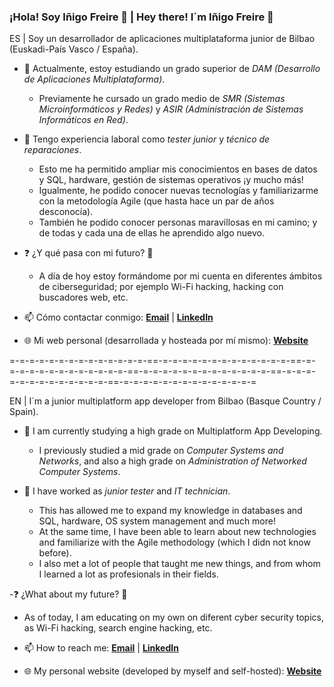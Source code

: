 ### ¡Hola! Soy Iñigo Freire 👋 | Hey there! I´m Iñigo Freire 👋

ES | Soy un desarrollador de aplicaciones multiplataforma junior de Bilbao (Euskadi-País Vasco / España).

- 📓 Actualmente, estoy estudiando un grado superior de *DAM (Desarrollo de Aplicaciones Multiplataforma)*.
  - Previamente he cursado un grado medio de *SMR (Sistemas Microinformáticos y Redes)* y *ASIR (Administración de Sistemas Informáticos en Red)*.

- 👔 Tengo experiencia laboral como *tester junior* y *técnico de reparaciones*.
  - Esto me ha permitido ampliar mis conocimientos en bases de datos y SQL, hardware, gestión de sistemas operativos ¡y mucho más!
  - Igualmente, he podido conocer nuevas tecnologías y familiarizarme con la metodología Agile (que hasta hace un par de años desconocía).
  - También he podido conocer personas maravillosas en mi camino; y de todas y cada una de ellas he aprendido algo nuevo.
 
- ❓ ¿Y qué pasa con mi futuro? 🚀
  - A día de hoy estoy formándome por mi cuenta en diferentes ámbitos de ciberseguridad; por ejemplo Wi-Fi hacking, hacking con buscadores web, etc.

- 📫 Cómo contactar conmigo: **[Email](mailto:github.spree260@passmail.com)** | **[LinkedIn](https://https:/www.linkedin.com/in/inigofreire/)**

- 🌐 Mi web personal (desarrollada y hosteada por mí mismo): **[Website](https://inigofreire.duckdns.org)**

=-=-=-=-=-=-=-=-=-=-=-=-=-=-==-=-=-=-=-=-=-=-=-=-=-=-=-=-==-=-=-=-=-=-=-=-=-=-=-=-=-=-==-=-=-=-=-=-=-=-=-=-=-=-=-=-==-=-=-=-=-=-=-=-=-=-=-=-=-=-==-=-=-=-=-=-=-=-=-=-=-=-=-=-=

EN | I´m a junior multiplatform app developer from Bilbao (Basque Country / Spain).

- 📓 I am currently studying a high grade on Multiplatform App Developing.
  - I previously studied a mid grade on *Computer Systems and Networks*, and also a high grade on *Administration of Networked Computer Systems*.

- 👔 I have worked as *junior tester* and *IT technician*.
  - This has allowed me to expand my knowledge in databases and SQL, hardware, OS system management and much more!
  - At the same time, I have been able to learn about new technologies and familiarize with the Agile methodology (which I didn not know before).
  - I also met a lot of people that taught me new things, and from whom I learned a lot as profesionals in their fields.

-❓ ¿What about my future? 🚀
  - As of today, I am educating on my own on diferent cyber security topics, as Wi-Fi hacking, search engine hacking, etc.

- 📫 How to reach me: **[Email](mailto:github.spree260@passmail.com)** | **[LinkedIn](https://https:/www.linkedin.com/in/inigofreire/)**

- 🌐 My personal website (developed by myself and self-hosted): **[Website](https://inigofreire.duckdns.org)**
